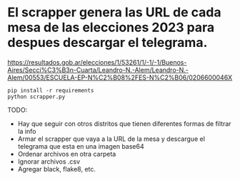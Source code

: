 
# El scrapper genera las URL de cada mesa de las elecciones 2023 para despues descargar el telegrama.

https://resultados.gob.ar/elecciones/1/53261/1/-1/-1/Buenos-Aires/Secci%C3%B3n-Cuarta/Leandro-N.-Alem/Leandro-N.-Alem/00553/ESCUELA-EP-N%C2%B08%2FES-N%C2%B06/0206600046X

```
pip install -r requirements
python scrapper.py
```


TODO:
 - Hay que seguir con otros distritos que tienen diferentes formas de filtrar la info
 - Armar el scrapper que vaya a la URL de la mesa y descargue el telegrama que esta en una imagen base64
 - Ordenar archivos en otra carpeta
 - Ignorar archivos .csv
 - Agregar black, flake8, etc.


